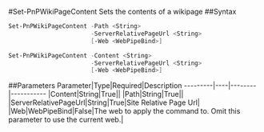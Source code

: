 #Set-PnPWikiPageContent
Sets the contents of a wikipage
##Syntax
```powershell
Set-PnPWikiPageContent -Path <String>
                       -ServerRelativePageUrl <String>
                       [-Web <WebPipeBind>]
```


```powershell
Set-PnPWikiPageContent -Content <String>
                       -ServerRelativePageUrl <String>
                       [-Web <WebPipeBind>]
```


##Parameters
Parameter|Type|Required|Description
---------|----|--------|-----------
|Content|String|True||
|Path|String|True||
|ServerRelativePageUrl|String|True|Site Relative Page Url|
|Web|WebPipeBind|False|The web to apply the command to. Omit this parameter to use the current web.|
